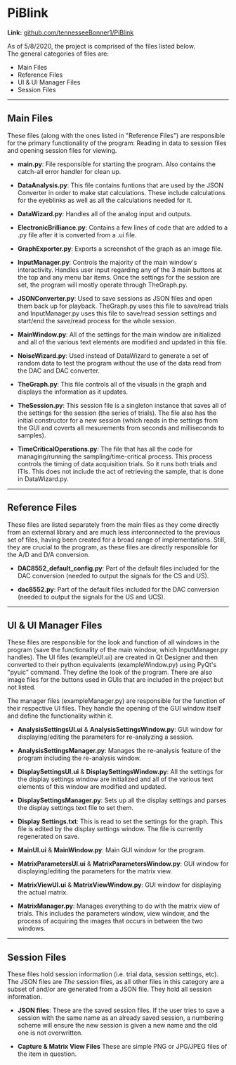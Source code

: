 # PiBlink
**Link:** [github.com/tennesseeBonner1/PiBlink](https://github.com/tennesseeBonner1/PiBlink)

As of 5/8/2020, the project is comprised of the files listed below.\
The general categories of files are:
- Main Files
- Reference Files
- UI & UI Manager Files
- Session Files

---
## Main Files
These files (along with the ones listed in "Reference Files") are responsible for the 
primary functionality of the program: Reading in data to session files and opening session 
files for viewing.

- **__main__.py**:
    File responsible for starting the program. Also contains the catch-all error handler for
    clean up.

- **DataAnalysis.py**:
    This file contains funtions that are used by the JSON Converter in order to make stat
    calculations. These include calculations for the eyeblinks as well as all the calculations
    needed for it.

- **DataWizard.py**:
    Handles all of the analog input and outputs.

- **ElectronicBrilliance.py**:
    Contains a few lines of code that are added to a .py file after it is converted from a 
    .ui file.

- **GraphExporter.py**:
    Exports a screenshot of the graph as an image file.

- **InputManager.py**:
    Controls the majority of the main window's interactivity. Handles user input regarding
    any of the 3 main buttons at the top and any menu bar items. Once the settings for the 
    session are set, the program will mostly operate through TheGraph.py.

- **JSONConverter.py**:
    Used to save sessions as JSON files and open them back up for playback. TheGraph.py 
    uses this file to save/read trials and InputManager.py uses this file to save/read
	session settings and start/end the save/read process for the whole session.

- **MainWindow.py**:
    All of the settings for the main window are initialized and all of the various text 
    elements are modified and updated in this file.

- **NoiseWizard.py**:
    Used instead of DataWizard to generate a set of random data to test the program 
	without the use of the data read from the DAC and DAC converter.

- **TheGraph.py**:
    This file controls all of the visuals in the graph and displays the information as it 
    updates.

- **TheSession.py**:
    This session file is a singleton instance that saves all of the settings for 
	the session (the series of trials). The file also has the initial constructor for a 
	new session (which reads in the settings from the GUI and coverts all mesurements from 
	seconds and milliseconds to samples).

- **TimeCriticalOperations.py**:
    The file that has all the code for managing/running the sampling/time-critical process.
    This process controls the timing of data acquisition trials. So it runs both trials and ITIs.
    This does not include the act of retrieving the sample, that is done in DataWizard.py.
---	
## Reference Files
These files are listed separately from the main files as they come directly from an 
external library and are much less interconnected to the previous set of files, having 
been created for a broad range of implementations. Still, they are crucial to the program, 
as these files are directly responsible for the A/D and D/A conversion.

- **DAC8552_default_config.py**:
    Part of the default files included for the DAC conversion (needed to output the 
	signals for the CS and US).

- **dac8552.py**:
    Part of the default files included for the DAC conversion (needed to output the 
	signals for the US and UCS).	

---
## UI & UI Manager Files
These files are responsible for the look and function of all windows in the program 
(save the functionality of the main window, which InputManager.py handles). The UI files 
(exampleUI.ui) are created in Qt Designer and then converted to their python equivalents 
(exampleWindow.py) using PyQt's "pyuic" command. They define the look of the program. 
There are also image files for the buttons used in GUIs that are included in the project 
but not listed. 

The manager files (exampleManager.py) are responsible for the function of their respective 
UI files. They handle the opening of the GUI window itself and define the functionality 
within it. 

- **AnalysisSettingsUI.ui** & **AnalysisSettingsWindow.py**:
    GUI window for displaying/editing the parameters for re-analyzing a session.

- **AnalysisSettingsManager.py**:
    Manages the re-analysis feature of the program including the re-analysis window.
    
- **DisplaySettingsUI.ui** & **DisplaySettingsWindow.py**:
    All the settings for the display settings window are initialized and all of the 
	various text elements of this window are modified and updated.

- **DisplaySettingsManager.py**:
    Sets up all the display settings and parses the display settings text file to set them.

- **Display Settings.txt**:
    This is read to set the settings for the graph. This file is edited by the display 
	settings window. The file is currently regenerated on save.

- **MainUI.ui** & **MainWindow.py**:
    Main GUI window for the program.

- **MatrixParametersUI.ui** & **MatrixParametersWindow.py**:
    GUI window for displaying/editing the parameters for the matrix view.

- **MatrixViewUI.ui** & **MatrixViewWindow.py**:
    GUI window for displaying the actual matrix.

- **MatrixManager.py**:
    Manages everything to do with the matrix view of trials. This includes the parameters
    window, view window, and the process of acquiring the images that occurs in between the
    two windows.
---
## Session Files
These files hold session information (i.e. trial data, session settings, etc). The JSON 
files are *The* session files, as all other files in this category are a subset of and/or 
are generated from a JSON file. They hold all session information.

- **JSON files**:
    These are the saved session files. If the user tries to save a session with the same name as
	an already saved session, a numbering scheme will ensure the new session is given a new name
	and the old one is not overwritten.

- **Capture & Matrix View Files**
    These are simple PNG or JPG/JPEG files of the item in question.
